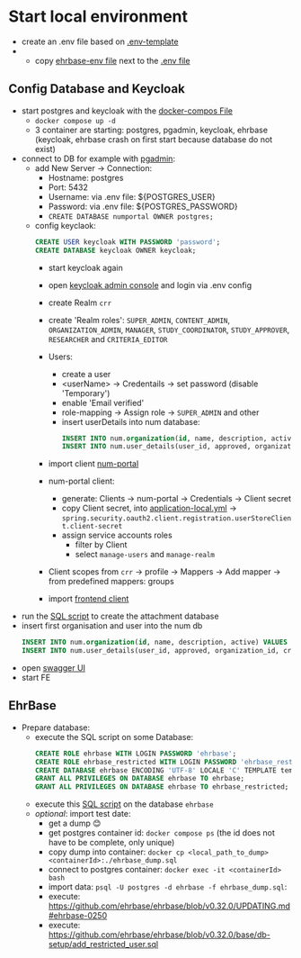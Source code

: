 # Start local environment

* create an .env file based on [.env-template](.env-template)
* * copy [ehrbase-env file](https://github.com/ehrbase/ehrbase/blob/master/.env.ehrbase) next to the [.env file](.env)

## Config Database and Keycloak

* start postgres and keycloak with the [docker-compos File](docker-compose.yaml)
  * `docker compose up -d`
  * 3 container are starting: postgres, pgadmin, keycloak, ehrbase (keycloak, ehrbase crash on first start because database do not exist)
* connect to DB for example with [pgadmin](localhost:8888):
  * add New Server -> Connection:
    * Hostname: postgres
    * Port: 5432
    * Username: via .env file: ${POSTGRES_USER}
    * Password: via .env file: ${POSTGRES_PASSWORD}
    * `CREATE DATABASE numportal OWNER postgres;`
  * config keyclaok:
      ```SQL
      CREATE USER keycloak WITH PASSWORD 'password';
      CREATE DATABASE keycloak OWNER keycloak;
      ```
    * start keycloak again
    * open [keycloak admin console](http://localhost:8180/admin/) and login via .env config
    * create Realm `crr`
    * create 'Realm roles': `SUPER_ADMIN`, `CONTENT_ADMIN`, `ORGANIZATION_ADMIN`, `MANAGER`, `STUDY_COORDINATOR`, `STUDY_APPROVER`, `RESEARCHER` and `CRITERIA_EDITOR`
    * Users: 
      * create a user
      * \<userName> -> Credentails -> set password (disable 'Temporary')
      * enable 'Email verified'
      * role-mapping -> Assign role -> `SUPER_ADMIN` and other
      * insert userDetails into num database:
        ```sql
        INSERT INTO num.organization(id, name, description, active)	VALUES (1, '<Name>', '<description>', true);
        INSERT INTO num.user_details(user_id, approved, organization_id, created_date) VALUES ('<keycloak_User_ID>', true, 1, CURRENT_DATE);
        ```
    * import client [num-portal](num-portal.json)
    * num-portal client:
      * generate: Clients -> num-portal -> Credentials -> Client secret
      * copy Client secret, into [application-local.yml](./../src/main/resources/application-local.yml) -> `spring.security.oauth2.client.registration.userStoreClient.client-secret`
      * assign service accounts roles
        * filter by Client
        * select `manage-users` and `manage-realm`
    * Client scopes from `crr` -> profile -> Mappers -> Add mapper -> from predefined mappers: groups

      [//]: # ( move to FE repo )
    * import [frontend client](num-portal-webapp.json)
* run the [SQL script](./../attachments-db-setup/createdb.sql) to create the attachment database
* insert first organisation and user into the num db
  ```sql
  INSERT INTO num.organization(id, name, description, active) VALUES (1, 'name', 'description', true);
  INSERT INTO num.user_details(user_id, approved, organization_id, created_date) VALUES (<<USER_ID_FROM_KEYCLOAK>>, true, 1, current_date);
  ```
* open [swagger UI](http://localhost:8090/swagger-ui/index.html)
* start FE

## EhrBase
* Prepare database:
  * execute the SQL script on some Database:
    ```sql
    CREATE ROLE ehrbase WITH LOGIN PASSWORD 'ehrbase';
    CREATE ROLE ehrbase_restricted WITH LOGIN PASSWORD 'ehrbase_restricted';
    CREATE DATABASE ehrbase ENCODING 'UTF-8' LOCALE 'C' TEMPLATE template0;
    GRANT ALL PRIVILEGES ON DATABASE ehrbase TO ehrbase;
    GRANT ALL PRIVILEGES ON DATABASE ehrbase TO ehrbase_restricted;
    ```
  * execute this [SQL script](configDB.sql) on the database `ehrbase`
  * _optional_: import test date:
    * get a dump 😊
    * get postgres container id: `docker compose ps` (the id does not have to be complete, only unique)
    * copy dump into container: `docker cp <local_path_to_dump> <containerId>:./ehrbase_dump.sql`
    * connect to postgres container: `docker exec -it <containerId> bash`
    * import data: `psql -U postgres -d ehrbase -f ehrbase_dump.sql`:
    * execute: https://github.com/ehrbase/ehrbase/blob/v0.32.0/UPDATING.md#ehrbase-0250
    * execute: https://github.com/ehrbase/ehrbase/blob/v0.32.0/base/db-setup/add_restricted_user.sql
